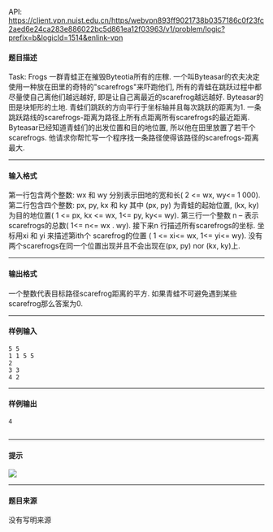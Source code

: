 API: https://client.vpn.nuist.edu.cn/https/webvpn893ff9021738b0357186c0f23fc2aed6e24ca283e886022bc5d861ea12f03963/v1/problem/logic?prefix=b&logicId=1514&enlink-vpn

#### 题目描述

Task: Frogs 一群青蛙正在摧毁Byteotia所有的庄稼. 一个叫Byteasar的农夫决定使用一种放在田里的奇特的"scarefrogs"来吓跑他们, 所有的青蛙在跳跃过程中都尽量使自己离他们越远越好, 即是让自己离最近的scarefrog越远越好. Byteasar的田是块矩形的土地. 青蛙们跳跃的方向平行于坐标轴并且每次跳跃的距离为1. 一条跳跃路线的scarefrogs-距离为路径上所有点距离所有scarefrogs的最近距离. Byteasar已经知道青蛙们的出发位置和目的地位置, 所以他在田里放置了若干个scarefrogs. 他请求你帮忙写一个程序找一条路径使得该路径的scarefrogs-距离最大.

---

#### 输入格式

第一行包含两个整数: wx 和 wy 分别表示田地的宽和长( 2 <= wx, wy<= 1 000). 第二行包含四个整数: px, py, kx 和 ky 其中 (px, py) 为青蛙的起始位置, (kx, ky) 为目的地位置( 1 <= px, kx <= wx, 1<= py, ky<= wy). 第三行一个整数 n – 表示scarefrogs的总数( 1<= n<= wx . wy). 接下来n 行描述所有scarefrogs的坐标. 坐标用xi 和 yi 来描述第ith个 scarefrog的位置 ( 1 <= xi<= wx, 1<= yi<= wy). 没有两个scarefrogs在同一个位置出现并且不会出现在(px, py) nor (kx, ky)上.

---

#### 输出格式

一个整数代表目标路径scarefrog距离的平方. 如果青蛙不可避免遇到某些scarefrog那么答案为0.

---

#### 样例输入
```
5 5
1 1 5 5
2
3 3
4 2

```

---

#### 样例输出
```
4


```

---

#### 提示

![](../file/1514_0.jpg)

---

#### 题目来源

没有写明来源